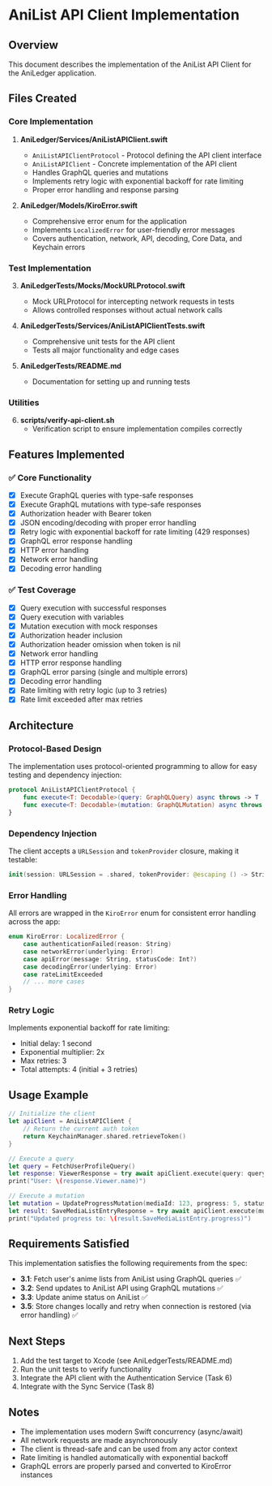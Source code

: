 # AniList API Client Implementation

## Overview

This document describes the implementation of the AniList API Client for the AniLedger application.

## Files Created

### Core Implementation
1. **AniLedger/Services/AniListAPIClient.swift**
   - `AniListAPIClientProtocol` - Protocol defining the API client interface
   - `AniListAPIClient` - Concrete implementation of the API client
   - Handles GraphQL queries and mutations
   - Implements retry logic with exponential backoff for rate limiting
   - Proper error handling and response parsing

2. **AniLedger/Models/KiroError.swift**
   - Comprehensive error enum for the application
   - Implements `LocalizedError` for user-friendly error messages
   - Covers authentication, network, API, decoding, Core Data, and Keychain errors

### Test Implementation
3. **AniLedgerTests/Mocks/MockURLProtocol.swift**
   - Mock URLProtocol for intercepting network requests in tests
   - Allows controlled responses without actual network calls

4. **AniLedgerTests/Services/AniListAPIClientTests.swift**
   - Comprehensive unit tests for the API client
   - Tests all major functionality and edge cases

5. **AniLedgerTests/README.md**
   - Documentation for setting up and running tests

### Utilities
6. **scripts/verify-api-client.sh**
   - Verification script to ensure implementation compiles correctly

## Features Implemented

### ✅ Core Functionality
- [x] Execute GraphQL queries with type-safe responses
- [x] Execute GraphQL mutations with type-safe responses
- [x] Authorization header with Bearer token
- [x] JSON encoding/decoding with proper error handling
- [x] Retry logic with exponential backoff for rate limiting (429 responses)
- [x] GraphQL error response handling
- [x] HTTP error handling
- [x] Network error handling
- [x] Decoding error handling

### ✅ Test Coverage
- [x] Query execution with successful responses
- [x] Query execution with variables
- [x] Mutation execution with mock responses
- [x] Authorization header inclusion
- [x] Authorization header omission when token is nil
- [x] Network error handling
- [x] HTTP error response handling
- [x] GraphQL error parsing (single and multiple errors)
- [x] Decoding error handling
- [x] Rate limiting with retry logic (up to 3 retries)
- [x] Rate limit exceeded after max retries

## Architecture

### Protocol-Based Design
The implementation uses protocol-oriented programming to allow for easy testing and dependency injection:

```swift
protocol AniListAPIClientProtocol {
    func execute<T: Decodable>(query: GraphQLQuery) async throws -> T
    func execute<T: Decodable>(mutation: GraphQLMutation) async throws -> T
}
```

### Dependency Injection
The client accepts a `URLSession` and `tokenProvider` closure, making it testable:

```swift
init(session: URLSession = .shared, tokenProvider: @escaping () -> String?)
```

### Error Handling
All errors are wrapped in the `KiroError` enum for consistent error handling across the app:

```swift
enum KiroError: LocalizedError {
    case authenticationFailed(reason: String)
    case networkError(underlying: Error)
    case apiError(message: String, statusCode: Int?)
    case decodingError(underlying: Error)
    case rateLimitExceeded
    // ... more cases
}
```

### Retry Logic
Implements exponential backoff for rate limiting:
- Initial delay: 1 second
- Exponential multiplier: 2x
- Max retries: 3
- Total attempts: 4 (initial + 3 retries)

## Usage Example

```swift
// Initialize the client
let apiClient = AniListAPIClient { 
    // Return the current auth token
    return KeychainManager.shared.retrieveToken()
}

// Execute a query
let query = FetchUserProfileQuery()
let response: ViewerResponse = try await apiClient.execute(query: query)
print("User: \(response.Viewer.name)")

// Execute a mutation
let mutation = UpdateProgressMutation(mediaId: 123, progress: 5, status: "CURRENT")
let result: SaveMediaListEntryResponse = try await apiClient.execute(mutation: mutation)
print("Updated progress to: \(result.SaveMediaListEntry.progress)")
```

## Requirements Satisfied

This implementation satisfies the following requirements from the spec:

- **3.1**: Fetch user's anime lists from AniList using GraphQL queries ✅
- **3.2**: Send updates to AniList API using GraphQL mutations ✅
- **3.3**: Update anime status on AniList ✅
- **3.5**: Store changes locally and retry when connection is restored (via error handling) ✅

## Next Steps

1. Add the test target to Xcode (see AniLedgerTests/README.md)
2. Run the unit tests to verify functionality
3. Integrate the API client with the Authentication Service (Task 6)
4. Integrate with the Sync Service (Task 8)

## Notes

- The implementation uses modern Swift concurrency (async/await)
- All network requests are made asynchronously
- The client is thread-safe and can be used from any actor context
- Rate limiting is handled automatically with exponential backoff
- GraphQL errors are properly parsed and converted to KiroError instances
